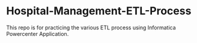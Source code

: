 # Hospital-Management-ETL-Process
This repo is for practicing the various ETL process using Informatica Powercenter Application.
